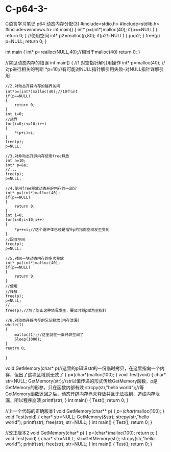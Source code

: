 # C-p64-3-
C语言学习笔记 p64 动态内存分配(3)
#include<stdio.h>
#include<stdlib.h>
#include<windows.h>
int main()
{
    int* p=(int*)malloc(40);
    if(p==NULL)
    {
        return 0;
    }
    //使用空间
    int* p2=realloc(p,80);
    if(p2!=NULL)
    {
        p=p2;
    }
    free(p)
    p=NULL;
    return 0;
}

int main
{
    int* p=realloc(NULL,40);//相当于malloc(40)
    return 0;
}


//常见动态内存的错误
int main()
{
    //1.对空指针解引用操作
    int* p=malloc(40);
    //对p进行相关的判断
    *p=10;//有可能对NULL指针解引用失败-对NULL指针详解引用

    //2.对动态开辟内存的越界访问
    int*p=(int*)malloc(40);//10个int
    if(p==NULL)
    {
        return 0;
    }
    int i=0;
    //越界
    for(i=0;i<=10;i++)
    {
        *(p+i)=i;
    }
    free(p);
    p=NULL;

    //3.对非动态开辟内存使用free释放
    int a=10;
    int* p=&a;
    //...
    free(p);
    p=NULL;

    //4.使用free释放动态开辟内存的一部分
    int* p=(int*)malloc(40);
    if(p==NULL)
    {
        return 0;
    }
    int i=0;
    for(i=0;i<10;i++)
    {
        *p++=i;//这个循环体已经是指针p的指向空间发生变化
    }
    //回收空间
    free(p);
    p=NULL;

    //5.对同一块动态内存的多次释放
    int* p=(int*)malloc(40);
    if(p==NULL)
    {
        return 0;
    }
    //使用
    //释放
    free(p);
    p=NULL;
    //...
    free(p);//为了防止这种情况发生，要及时将p赋为空指针

    //6.对动态开辟内存的忘记释放(内存泄漏)
    while(1)
    {
        malloc(1);//这里就在一直开辟空间了
        Sleep(1000);
    }
    reutrn 0;
}



void GetMemory(char* p)//这里的p知识str的一份临时拷贝，在这里指向一个内存，但出了这块区域则无效了
{
    p=(char*)malloc(100);
}
void Test(void)
{
    char* str=NULL;
    GetMemory(str);//str以值传递的形式传给GetMemory函数，p是GetMemory的形参，只在函数内部有效
    strcpy(str,"hello world");//等GetMemory函数返回之后，动态开辟内存尚未释放并且无法找到，造成内存泄漏，所以程序崩溃
    printf(str);
}
int main()
{
    Test();
    return 0;
}

//上一个代码的正确版本1
void GetMemory(char** p)
{
    *p=(char*)malloc(100);
}
void Test(void)
{
    char* str=NULL;
    GetMemory(&str);
    strcpy(str,"hello world");
    printf(str);
    free(str);
    str=NULL;
}
int main()
{
    Test();
    return 0;
}

//改正版本2
void GetMemory(char* p)
{
    p=(char*)malloc(100);
    return p;
}
void Test(void)
{
    char* str=NULL;
    str=GetMemory(str);
    strcpy(str,"hello world");
    printf(str);
    free(str);
    str=NULL;
}
int main()
{
    Test();
    return 0;
}
